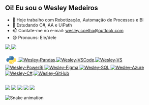 ## Oi! Eu sou o Wesley Medeiros


- 🔭 Hoje trabalho com Robotização, Automação de Processos e BI
- 🌱 Estudando C#, AA e UiPath
- 📫 Contate-me no e-mail: wesley.coelho@outlook.com
- 😄 Pronouns: Ele/dele

<div align="left">
  <a href="https://github.com/eiwesley">
  <img src="https://github-readme-stats.vercel.app/api?username=eiwesley&show_icons=true&theme=vue-dark&include_all_commits=true&count_private=true" />
  <img src="https://github-readme-stats.vercel.app/api/top-langs/?username=eiwesley&langs_count=7&layout=compact&theme=vue-dark" />
</div>

<div style="display: inline_block"><br>
  <!--<img align="center" alt="Wesley-HTML" height="30" width="40" src="https://raw.githubusercontent.com/devicons/devicon/master/icons/html5/html5-original.svg">--!>
  <!--<img align="center" alt="Wesley-CSS" height="30" width="40" src="https://raw.githubusercontent.com/devicons/devicon/master/icons/css3/css3-original.svg">--!>
  <img align="center" alt="Wesley-Python" height="30" width="40" src="https://raw.githubusercontent.com/devicons/devicon/master/icons/python/python-original.svg">
  <!--<img align="center" alt="Wesley-Django" height="30" width="40" src="https://cdn.jsdelivr.net/gh/devicons/devicon/icons/django/django-plain.svg">--!>
  <img align="center" alt="Wesley-Pandas" height="30" width="40" src="https://cdn.jsdelivr.net/gh/devicons/devicon/icons/pandas/pandas-original.svg">
  <img align="center" alt="Wesley-VSCode" height="30" width="40" src="https://cdn.jsdelivr.net/gh/devicons/devicon/icons/vscode/vscode-original.svg">
  <img align="center" alt="Wesley-VS" height="30" width="40" src="https://cdn.jsdelivr.net/gh/devicons/devicon/icons/visualstudio/visualstudio-plain.svg">
  <img align="center" alt="Wesley-PowerBi" height="30" width="40" src="https://upload.wikimedia.org/wikipedia/commons/thumb/c/cf/New_Power_BI_Logo.svg/630px-New_Power_BI_Logo.svg.png">
  <img align="center" alt="Wesley-Figma" height="30" width="40" src="https://cdn.jsdelivr.net/gh/devicons/devicon/icons/figma/figma-original.svg">
  <!--<img align="center" alt="Wesley-JS" height="30" width="40" src="https://cdn.jsdelivr.net/gh/devicons/devicon/icons/javascript/javascript-original.svg">--!>
  <img align="center" alt="Wesley-SQL" height="30" width="40" src="https://cdn.jsdelivr.net/gh/devicons/devicon/icons/microsoftsqlserver/microsoftsqlserver-plain.svg">
  <img align="center" alt="Wesley-Azure" height="30" width="40" src="https://cdn.jsdelivr.net/gh/devicons/devicon/icons/azure/azure-original.svg">
  <img align="center" alt="Wesley-C#" height="30" width="40" src="https://cdn.jsdelivr.net/gh/devicons/devicon/icons/csharp/csharp-original.svg">
  <img align="center" alt="Wesley-GitHub" height="30" width="40" src="https://cdn.jsdelivr.net/gh/devicons/devicon/icons/github/github-original.svg">

</div>

##

<div> 
  <a href="https://instagram.com/eiwmedeiros" target="_blank"><img src="https://img.shields.io/badge/-Instagram-%23E4405F?style=for-the-badge&logo=instagram&logoColor=white" target="_blank"></a>
 	<a href="https://www.twitch.tv/xwmedx" target="_blank"><img src="https://img.shields.io/badge/Twitch-9146FF?style=for-the-badge&logo=twitch&logoColor=white" target="_blank"></a>
 <a href="http://discordapp.com/users/xwmedx#6205" target="_blank"><img src="https://img.shields.io/badge/Discord-7289DA?style=for-the-badge&logo=discord&logoColor=white" target="_blank"></a> 
  <a href = "mailto:wesley.coelho@oulook.com"><img src="https://img.shields.io/badge/Microsoft_Outlook-0078D4?style=for-the-badge&logo=microsoft-outlook&logoColor=white" target="_blank"></a>
  <a href="https://www.linkedin.com/in/wesley-medeiros-740184120" target="_blank"><img src="https://img.shields.io/badge/-LinkedIn-%230077B5?style=for-the-badge&logo=linkedin&logoColor=white" target="_blank"></a> 
  
</div>

  ![Snake animation](https://github.com/eiwesley/eiwesley/blob/output/github-contribution-grid-snake.svg)
